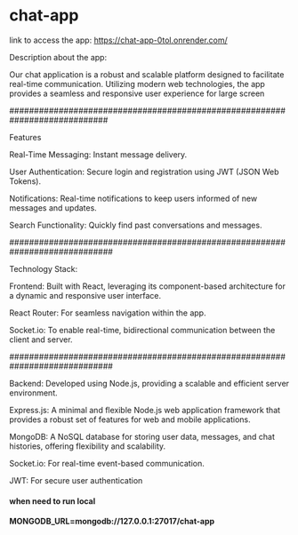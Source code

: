 # chat-app

link to access the app: https://chat-app-0tol.onrender.com/

Description about the app:

Our chat application is a robust and scalable platform designed to facilitate real-time communication. Utilizing modern web technologies, the app provides a seamless and responsive user experience for large screen

############################################################################

Features

Real-Time Messaging: Instant message delivery.

User Authentication: Secure login and registration using JWT (JSON Web Tokens).

Notifications: Real-time notifications to keep users informed of new messages and updates.

Search Functionality: Quickly find past conversations and messages.

#############################################################################

Technology Stack:

Frontend: Built with React, leveraging its component-based architecture for a dynamic and responsive user interface.

React Router: For seamless navigation within the app.

Socket.io: To enable real-time, bidirectional communication between the client and server.

#############################################################################

Backend: Developed using Node.js, providing a scalable and efficient server environment.

Express.js: A minimal and flexible Node.js web application framework that provides a robust set of features for web and mobile applications.

MongoDB: A NoSQL database for storing user data, messages, and chat histories, offering flexibility and scalability.

Socket.io: For real-time event-based communication.

JWT: For secure user authentication


#### when need to run local
#### MONGODB_URL=mongodb://127.0.0.1:27017/chat-app